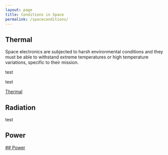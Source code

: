 ```yaml
---
layout: page
title: Conditions in Space
permalink: /spaceconditions/
---
```


## Thermal

Space electronics are subjected to harsh environmental conditions and they must be able to withstand extreme temperatures or high temperature variations, specific to their mission. 

test

test

<a href = '{{ site.baseurl }}/spaceconditions/thermal'>Thermal</a>


## Radiation

test

## Power

<a href = '{{ site.baseurl }}/spaceconditions/power'> ## Power</a>
